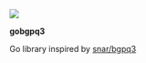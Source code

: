 [![](https://godoc.org/github.com/jpbede/gobgpq3?status.svg)](http://godoc.org/github.com/jpbede/gobgpq3)

**gobgpq3**

Go library inspired by [snar/bgpq3](https://github.com/snar/bgpq3)
